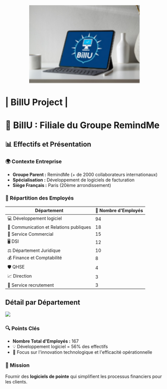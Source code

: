 <br><p align="center"><img width="70%" src="https://github.com/WildCodeSchool/TSSR-2411-P3-G1-BillU/blob/main/S01/RESSOURCES/IMAGES/Design%20sans%20titre.png" alt=""></p>

# | BillU Project |

# 🏢 BillU : Filiale du Groupe RemindMe

## 📊 Effectifs et Présentation

### 🌍 Contexte Entreprise
- **Groupe Parent :** RemindMe (+ de 2000 collaborateurs internationaux)
- **Spécialisation :** Développement de logiciels de facturation
- **Siège Français :** Paris (20ème arrondissement)

### 👥 Répartition des Employés

| Département | 👥 Nombre d'Employés |
|------------|---------------------|
| 💻 Développement logiciel | 94 |
| 📣 Communication et Relations publiques | 18 |
| 💼 Service Commercial | 15 |
| 🖥️ DSI | 12 |
| ⚖️ Département Juridique | 10 |
| 💰 Finance et Comptabilité | 8 |
| 🛡️ QHSE | 4 |
| 📈 Direction | 3 |
| 👥 Service recrutement | 3 |

## Détail par Département
![](https://github.com/user-attachments/assets/2473b524-e3d3-4f80-9fe6-5c0d155109bc)

### 🔍 Points Clés
- **Nombre Total d'Employés :** 167
- 💡 Développement logiciel = 56% des effectifs
- 🚀 Focus sur l'innovation technologique et l'efficacité opérationnelle

### 🎯 Mission
Fournir des **logiciels de pointe** qui simplifient les processus financiers pour les clients.








